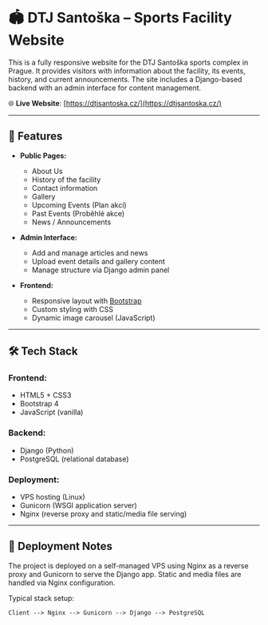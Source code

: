 # 🏟️ DTJ Santoška – Sports Facility Website

This is a fully responsive website for the DTJ Santoška sports complex in Prague. It provides visitors with information about the facility, its events, history, and current announcements. The site includes a Django-based backend with an admin interface for content management.

🌐 **Live Website**: [https://dtjsantoska.cz/](https://dtjsantoska.cz/)

---

## 📄 Features

- **Public Pages:**
  - About Us
  - History of the facility
  - Contact information
  - Gallery
  - Upcoming Events (Plan akcí)
  - Past Events (Proběhlé akce)
  - News / Announcements

- **Admin Interface:**
  - Add and manage articles and news
  - Upload event details and gallery content
  - Manage structure via Django admin panel

- **Frontend:**
  - Responsive layout with [Bootstrap](https://getbootstrap.com/)
  - Custom styling with CSS
  - Dynamic image carousel (JavaScript)

---

## 🛠️ Tech Stack

### Frontend:
- HTML5 + CSS3
- Bootstrap 4
- JavaScript (vanilla)

### Backend:
- Django (Python)
- PostgreSQL (relational database)

### Deployment:
- VPS hosting (Linux)
- Gunicorn (WSGI application server)
- Nginx (reverse proxy and static/media file serving)

---

## 🚀 Deployment Notes

The project is deployed on a self-managed VPS using Nginx as a reverse proxy and Gunicorn to serve the Django app. Static and media files are handled via Nginx configuration.

Typical stack setup:
```plaintext
Client --> Nginx --> Gunicorn --> Django --> PostgreSQL

